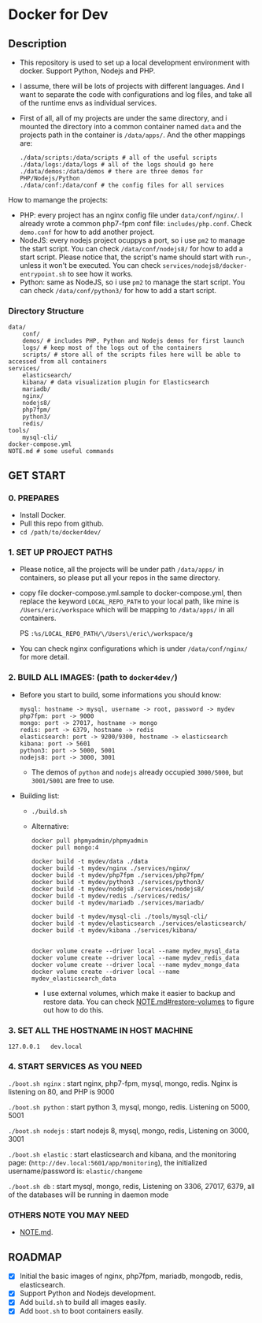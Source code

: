 Docker for Dev
==============

## Description

* This repository is used to set up a local development environment with docker. Support Python, Nodejs and PHP.
* I assume, there will be lots of projects with different languages. And I want to separate the code with configurations and log files, and take all of the runtime envs as individual services.
* First of all, all of my projects are under the same directory, and i mounted the directory into a common container named `data` and the projects path in the container is `/data/apps/`. And the other mappings are:

  ```
  ./data/scripts:/data/scripts # all of the useful scripts
  ./data/logs:/data/logs # all of the logs should go here
  ./data/demos:/data/demos # there are three demos for PHP/Nodejs/Python
  ./data/conf:/data/conf # the config files for all services
  ```

How to mamange the projects:

  * PHP: every project has an nginx config file under `data/conf/nginx/`. I already wrote a common php7-fpm conf file: `includes/php.conf`. Check `demo.conf` for how to add another project.
  * NodeJS: every nodejs project ocuppys a port, so i use `pm2` to manage the start script. You can check `/data/conf/nodejs8/` for how to add a start script. Please notice that, the script's name should start with `run-`, unless it won't be executed. You can check `services/nodejs8/docker-entrypoint.sh` to see how it works.
  * Python: same as NodeJS, so i use `pm2` to manage the start script. You can check `/data/conf/python3/` for how to add a start script.

### Directory Structure

  ```
  data/
      conf/
      demos/ # includes PHP, Python and Nodejs demos for first launch
      logs/ # keep most of the logs out of the containers
      scripts/ # store all of the scripts files here will be able to accessed from all containers
  services/
      elasticsearch/
      kibana/ # data visualization plugin for Elasticsearch
      mariadb/
      nginx/
      nodejs8/
      php7fpm/
      python3/
      redis/
  tools/
      mysql-cli/
  docker-compose.yml
  NOTE.md # some useful commands
  ```

## GET START

### 0. PREPARES

* Install Docker.
* Pull this repo from github.
* `cd /path/to/docker4dev/`

### 1. SET UP PROJECT PATHS

* Please notice, all the projects will be under path `/data/apps/` in containers, so please put all your repos in the same directory.
* copy file docker-compose.yml.sample to docker-compose.yml, then replace the keyword `LOCAL_REPO_PATH` to your local path, like mine is `/Users/eric/workspace` which will be mapping to `/data/apps/` in all containers.

    PS `:%s/LOCAL_REPO_PATH/\/Users\/eric\/workspace/g`

* You can check nginx configurations which is under `/data/conf/nginx/` for more detail.

### 2. BUILD ALL IMAGES: (path to `docker4dev/`)

* Before you start to build, some informations you should know:

    ```
    mysql: hostname -> mysql, username -> root, password -> mydev
    php7fpm: port -> 9000
    mongo: port -> 27017, hostname -> mongo
    redis: port -> 6379, hostname -> redis
    elasticsearch: port -> 9200/9300, hostname -> elasticsearch
    kibana: port -> 5601
    python3: port -> 5000, 5001
    nodejs8: port -> 3000, 3001
    ```

    * The demos of `python` and `nodejs` already occupied `3000/5000`, but `3001/5001` are free to use.

* Building list:

    * `./build.sh`
    * Alternative:

        ```
        docker pull phpmyadmin/phpmyadmin
        docker pull mongo:4

        docker build -t mydev/data ./data
        docker build -t mydev/nginx ./services/nginx/
        docker build -t mydev/php7fpm ./services/php7fpm/
        docker build -t mydev/python3 ./services/python3/
        docker build -t mydev/nodejs8 ./services/nodejs8/
        docker build -t mydev/redis ./services/redis/
        docker build -t mydev/mariadb ./services/mariadb/

        docker build -t mydev/mysql-cli ./tools/mysql-cli/
        docker build -t mydev/elasticsearch ./services/elasticsearch/
        docker build -t mydev/kibana ./services/kibana/


        docker volume create --driver local --name mydev_mysql_data
        docker volume create --driver local --name mydev_redis_data
        docker volume create --driver local --name mydev_mongo_data
        docker volume create --driver local --name mydev_elasticsearch_data
        ```

        * I use external volumes, which make it easier to backup and restore data. You can check [NOTE.md#restore-volumes](https://github.com/erictt/docker4dev/blob/master/NOTE.md#restore-volumes) to figure out how to do this.

### 3. SET ALL THE HOSTNAME IN HOST MACHINE

```
127.0.0.1   dev.local
```

### 4. START SERVICES AS YOU NEED

`./boot.sh nginx` : start nginx, php7-fpm, mysql, mongo, redis. Nginx is listening on 80, and PHP is 9000

`./boot.sh python` : start python 3, mysql, mongo, redis. Listening on 5000, 5001

`./boot.sh nodejs` : start nodejs 8, mysql, mongo, redis, Listening on 3000, 3001

`./boot.sh elastic` : start elasticsearch and kibana, and the monitoring page: (`http://dev.local:5601/app/monitoring`), the initialized username/password is: `elastic/changeme`

`./boot.sh db` : start mysql, mongo, redis, Listening on 3306, 27017, 6379, all of the databases will be running in daemon mode

### OTHERS NOTE YOU MAY NEED

* [NOTE.md](https://github.com/erictt/docker4dev/blob/master/NOTE.md).

## ROADMAP

* [x] Initial the basic images of nginx, php7fpm, mariadb, mongodb, redis, elasticsearch.
* [x] Support Python and Nodejs development.
* [x] Add `build.sh` to build all images easily.
* [x] Add `boot.sh` to boot containers easily.

